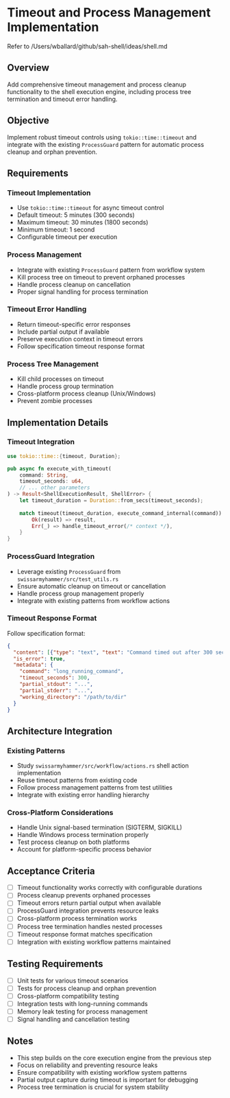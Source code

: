 # Timeout and Process Management Implementation  

Refer to /Users/wballard/github/sah-shell/ideas/shell.md

## Overview

Add comprehensive timeout management and process cleanup functionality to the shell execution engine, including process tree termination and timeout error handling.

## Objective

Implement robust timeout controls using `tokio::time::timeout` and integrate with the existing `ProcessGuard` pattern for automatic process cleanup and orphan prevention.

## Requirements

### Timeout Implementation
- Use `tokio::time::timeout` for async timeout control
- Default timeout: 5 minutes (300 seconds)
- Maximum timeout: 30 minutes (1800 seconds) 
- Minimum timeout: 1 second
- Configurable timeout per execution

### Process Management
- Integrate with existing `ProcessGuard` pattern from workflow system
- Kill process tree on timeout to prevent orphaned processes
- Handle process cleanup on cancellation
- Proper signal handling for process termination

### Timeout Error Handling
- Return timeout-specific error responses
- Include partial output if available
- Preserve execution context in timeout errors
- Follow specification timeout response format

### Process Tree Management
- Kill child processes on timeout
- Handle process group termination
- Cross-platform process cleanup (Unix/Windows)
- Prevent zombie processes

## Implementation Details

### Timeout Integration
```rust
use tokio::time::{timeout, Duration};

pub async fn execute_with_timeout(
    command: String,
    timeout_seconds: u64,
    // ... other parameters
) -> Result<ShellExecutionResult, ShellError> {
    let timeout_duration = Duration::from_secs(timeout_seconds);
    
    match timeout(timeout_duration, execute_command_internal(command)).await {
        Ok(result) => result,
        Err(_) => handle_timeout_error(/* context */),
    }
}
```

### ProcessGuard Integration
- Leverage existing `ProcessGuard` from `swissarmyhammer/src/test_utils.rs`
- Ensure automatic cleanup on timeout or cancellation
- Handle process group management properly
- Integrate with existing patterns from workflow actions

### Timeout Response Format
Follow specification format:
```json
{
  "content": [{"type": "text", "text": "Command timed out after 300 seconds"}],
  "is_error": true,
  "metadata": {
    "command": "long_running_command",
    "timeout_seconds": 300,
    "partial_stdout": "...",
    "partial_stderr": "...",
    "working_directory": "/path/to/dir"
  }
}
```

## Architecture Integration

### Existing Patterns
- Study `swissarmyhammer/src/workflow/actions.rs` shell action implementation
- Reuse timeout patterns from existing code
- Follow process management patterns from test utilities
- Integrate with existing error handling hierarchy

### Cross-Platform Considerations
- Handle Unix signal-based termination (SIGTERM, SIGKILL)
- Handle Windows process termination properly
- Test process cleanup on both platforms
- Account for platform-specific process behavior

## Acceptance Criteria

- [ ] Timeout functionality works correctly with configurable durations
- [ ] Process cleanup prevents orphaned processes
- [ ] Timeout errors return partial output when available
- [ ] ProcessGuard integration prevents resource leaks
- [ ] Cross-platform process termination works
- [ ] Process tree termination handles nested processes
- [ ] Timeout response format matches specification
- [ ] Integration with existing workflow patterns maintained

## Testing Requirements

- [ ] Unit tests for various timeout scenarios
- [ ] Tests for process cleanup and orphan prevention
- [ ] Cross-platform compatibility testing
- [ ] Integration tests with long-running commands
- [ ] Memory leak testing for process management
- [ ] Signal handling and cancellation testing

## Notes

- This step builds on the core execution engine from the previous step
- Focus on reliability and preventing resource leaks
- Ensure compatibility with existing workflow system patterns
- Partial output capture during timeout is important for debugging
- Process tree termination is crucial for system stability